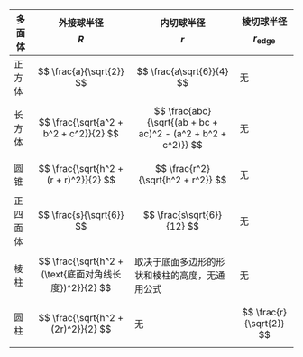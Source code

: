 | 多面体       | 外接球半径 $$ R $$                                          | 内切球半径 $$ r $$                                          | 棱切球半径 $$ r_{\text{edge}} $$                        |
|--------------|--------------------------------------------------------------|--------------------------------------------------------------|-------------------------------------------------------|
| 正方体       | $$ \frac{a}{\sqrt{2}} $$                                     | $$ \frac{a\sqrt{6}}{4} $$                                   | 无                                                     |
| 长方体       | $$ \frac{\sqrt{a^2 + b^2 + c^2}}{2} $$                      | $$ \frac{abc}{\sqrt{(ab + bc + ac)^2 - (a^2 + b^2 + c^2)}} $$ | 无                                                     |
| 圆锥         | $$ \frac{\sqrt{h^2 + (r + r)^2}}{2} $$                      | $$ \frac{r^2}{\sqrt{h^2 + r^2}} $$                        | 无                                                     |
| 正四面体     | $$ \frac{s}{\sqrt{6}} $$                                     | $$ \frac{s\sqrt{6}}{12} $$                                  | 无                                                     |
| 棱柱         | $$ \frac{\sqrt{h^2 + (\text{底面对角线长度})^2}}{2} $$       | 取决于底面多边形的形状和棱柱的高度，无通用公式           | 无                                                     |
| 圆柱         | $$ \frac{\sqrt{h^2 + (2r)^2}}{2} $$                          | 无                                                           | $$ \frac{r}{\sqrt{2}} $$                             |# guci1
